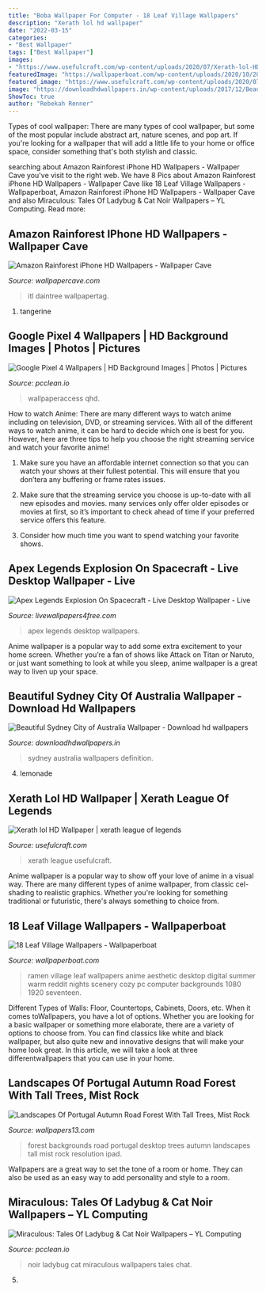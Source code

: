 ```yaml
---
title: "Boba Wallpaper For Computer - 18 Leaf Village Wallpapers"
description: "Xerath lol hd wallpaper"
date: "2022-03-15"
categories:
- "Best Wallpaper"
tags: ["Best Wallpaper"]
images:
- "https://www.usefulcraft.com/wp-content/uploads/2020/07/Xerath-lol-HD-Wallpaper-12.jpg"
featuredImage: "https://wallpaperboat.com/wp-content/uploads/2020/10/20/57340/leaf-village-08.jpg"
featured_image: "https://www.usefulcraft.com/wp-content/uploads/2020/07/Xerath-lol-HD-Wallpaper-12.jpg"
image: "https://downloadhdwallpapers.in/wp-content/uploads/2017/12/Beautiful-Sydney-City-of-Australia-Wallpaper-1600x900.jpg"
ShowToc: true
author: "Rebekah Renner"
---
```



Types of cool wallpaper:
There are many types of cool wallpaper, but some of the most popular include abstract art, nature scenes, and pop art. If you're looking for a wallpaper that will add a little life to your home or office space, consider something that's both stylish and classic.

	

		
searching about Amazon Rainforest iPhone HD Wallpapers - Wallpaper Cave you've visit to the right web. We have 8 Pics about Amazon Rainforest iPhone HD Wallpapers - Wallpaper Cave like 18 Leaf Village Wallpapers - Wallpaperboat, Amazon Rainforest iPhone HD Wallpapers - Wallpaper Cave and also Miraculous: Tales Of Ladybug &amp; Cat Noir Wallpapers – YL Computing. Read more:
		
    
## Amazon Rainforest IPhone HD Wallpapers - Wallpaper Cave

<img loading=lazy src="https://wallpapercave.com/wp/wp5612859.jpg" onerror="this.onerror=null;this.src='https://tse2.mm.bing.net/th?id=OIP.5FEU0zNZctGKseAmYdOIrQHaNK&amp;pid=15.1';" alt="Amazon Rainforest iPhone HD Wallpapers - Wallpaper Cave">

_Source: wallpapercave.com_

>itl daintree wallpapertag. 

	

1. tangerine 

    
## Google Pixel 4 Wallpapers | HD Background Images | Photos | Pictures

<img loading=lazy src="https://www.pcclean.io/wp-content/uploads/2020/4/732MRn.jpg" onerror="this.onerror=null;this.src='https://tse2.mm.bing.net/th?id=OIP.SbEDzdNy6rvZbZH5H4GqeAHaNK&amp;pid=15.1';" alt="Google Pixel 4 Wallpapers | HD Background Images | Photos | Pictures">

_Source: pcclean.io_

>wallpaperaccess qhd. 

	

How to watch Anime: There are many different ways to watch anime including on television, DVD, or streaming services.
With all of the different ways to watch anime, it can be hard to decide which one is best for you. However, here are three tips to help you choose the right streaming service and watch your favorite anime!
1. Make sure you have an affordable internet connection so that you can watch your shows at their fullest potential. This will ensure that you don’tera any buffering or frame rates issues.

2. Make sure that the streaming service you choose is up-to-date with all new episodes and movies. many services only offer older episodes or movies at first, so it’s important to check ahead of time if your preferred service offers this feature.

3. Consider how much time you want to spend watching your favorite shows.

    
## Apex Legends Explosion On Spacecraft - Live Desktop Wallpaper - Live

<img loading=lazy src="https://livewallpapers4free.com/wp-content/uploads/2019/04/JXcwbR5vhoMLfKSikcwn-6-2.jpg" onerror="this.onerror=null;this.src='https://tse2.mm.bing.net/th?id=OIP.Wbn04Ssps02yfjXXYIya_QHaEK&amp;pid=15.1';" alt="Apex Legends Explosion On Spacecraft - Live Desktop Wallpaper - Live">

_Source: livewallpapers4free.com_

>apex legends desktop wallpapers. 

	

Anime wallpaper is a popular way to add some extra excitement to your home screen. Whether you’re a fan of shows like Attack on Titan or Naruto, or just want something to look at while you sleep, anime wallpaper is a great way to liven up your space.

    
## Beautiful Sydney City Of Australia Wallpaper - Download Hd Wallpapers

<img loading=lazy src="https://downloadhdwallpapers.in/wp-content/uploads/2017/12/Beautiful-Sydney-City-of-Australia-Wallpaper-1600x900.jpg" onerror="this.onerror=null;this.src='https://tse3.mm.bing.net/th?id=OIP._UhIlSu4l-FujV9cvpnaXQHaEK&amp;pid=15.1';" alt="Beautiful Sydney City of Australia Wallpaper - Download hd wallpapers">

_Source: downloadhdwallpapers.in_

>sydney australia wallpapers definition. 

	

4. lemonade 

    
## Xerath Lol HD Wallpaper | Xerath League Of Legends

<img loading=lazy src="https://www.usefulcraft.com/wp-content/uploads/2020/07/Xerath-lol-HD-Wallpaper-12.jpg" onerror="this.onerror=null;this.src='https://tse3.mm.bing.net/th?id=OIP.S273i2_U_lWnQmA-TfE4UAHaKL&amp;pid=15.1';" alt="Xerath lol HD Wallpaper | xerath league of legends">

_Source: usefulcraft.com_

>xerath league usefulcraft. 

	

Anime wallpaper is a popular way to show off your love of anime in a visual way. There are many different types of anime wallpaper, from classic cel-shading to realistic graphics. Whether you're looking for something traditional or futuristic, there's always something to choice from.

    
## 18 Leaf Village Wallpapers - Wallpaperboat

<img loading=lazy src="https://wallpaperboat.com/wp-content/uploads/2020/10/20/57340/leaf-village-08.jpg" onerror="this.onerror=null;this.src='https://tse1.mm.bing.net/th?id=OIP.pvTsRinfcaeUAZku9nej3wHaEK&amp;pid=15.1';" alt="18 Leaf Village Wallpapers - Wallpaperboat">

_Source: wallpaperboat.com_

>ramen village leaf wallpapers anime aesthetic desktop digital summer warm reddit nights scenery cozy pc computer backgrounds 1080 1920 seventeen. 

	

Different Types of Walls: Floor, Countertops, Cabinets, Doors, etc.
When it comes toWallpapers, you have a lot of options. Whether you are looking for a basic wallpaper or something more elaborate, there are a variety of options to choose from. You can find classics like white and black wallpaper, but also quite new and innovative designs that will make your home look great. In this article, we will take a look at three differentwallpapers that you can use in your home.

    
## Landscapes Of Portugal Autumn Road Forest With Tall Trees, Mist Rock

<img loading=lazy src="https://www.wallpapers13.com/wp-content/uploads/2016/04/Landscapes-of-Portugal-autumn-road-forest-with-tall-trees-mist-rock-Desktop-Wallpaper-Backgrounds-HD-3840x2400.jpg" onerror="this.onerror=null;this.src='https://tse4.mm.bing.net/th?id=OIP.yDTCnNgXsudToB7BQ_UsKgHaEo&amp;pid=15.1';" alt="Landscapes Of Portugal Autumn Road Forest With Tall Trees, Mist Rock">

_Source: wallpapers13.com_

>forest backgrounds road portugal desktop trees autumn landscapes tall mist rock resolution ipad. 

	

Wallpapers are a great way to set the tone of a room or home. They can also be used as an easy way to add personality and style to a room.

    
## Miraculous: Tales Of Ladybug &amp; Cat Noir Wallpapers – YL Computing

<img loading=lazy src="https://www.pcclean.io/wp-content/uploads/2020/4/bmqMVr.png" onerror="this.onerror=null;this.src='https://tse2.mm.bing.net/th?id=OIP.Pjnwey7YVBprg3fQIkxz2gHaNK&amp;pid=15.1';" alt="Miraculous: Tales Of Ladybug &amp; Cat Noir Wallpapers – YL Computing">

_Source: pcclean.io_

>noir ladybug cat miraculous wallpapers tales chat. 

	

5.

